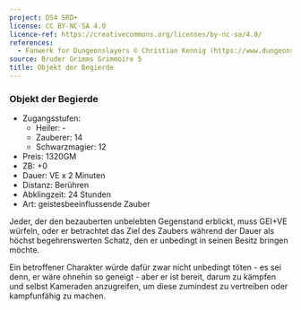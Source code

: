 ```yaml
---
project: DS4 SRD+
license: CC BY-NC-SA 4.0
licence-ref: https://creativecommons.org/licenses/by-nc-sa/4.0/
references: 
  - Fanwerk for Dungeonslayers © Christian Kennig (https://www.dungeonslayers.net/)
source: Bruder Grimms Grimmoire 5
title: Objekt der Begierde
---
```


### Objekt der Begierde

- Zugangsstufen:
  - Heiler: -
  - Zauberer: 14
  - Schwarzmagier: 12
- Preis: 1320GM
- ZB: +0
- Dauer: VE x 2 Minuten
- Distanz: Berühren
- Abklingzeit: 24 Stunden
- Art: geistesbeeinflussende Zauber

Jeder, der den bezauberten unbelebten Gegenstand erblickt, muss GEI+VE würfeln, oder er betrachtet das Ziel des Zaubers während der Dauer als höchst begehrenswerten Schatz, den er unbedingt in seinen Besitz bringen möchte.

Ein betroffener Charakter würde dafür zwar nicht unbedingt töten - es sei denn, er wäre ohnehin so geneigt - aber er ist bereit, darum zu kämpfen und selbst Kameraden anzugreifen, um diese zumindest zu vertreiben oder kampfunfähig zu machen.

